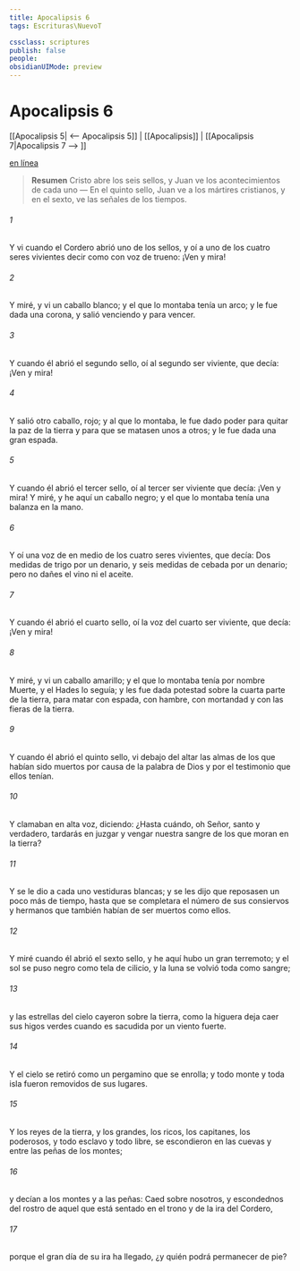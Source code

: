 ```yaml
---
title: Apocalipsis 6
tags: Escrituras\NuevoT

cssclass: scriptures
publish: false
people:
obsidianUIMode: preview
---
```


# Apocalipsis 6
[[Apocalipsis 5| <-- Apocalipsis 5]] | [[Apocalipsis]] | [[Apocalipsis 7|Apocalipsis 7 --> ]]

[en línea](https://churchofjesuschrist.org/study/scriptures/nt/rev/6?lang=spa)

> __Resumen__
Cristo abre los seis sellos, y Juan ve los acontecimientos de cada uno — En el quinto sello, Juan ve a los mártires cristianos, y en el sexto, ve las señales de los tiempos.

###### 1 
Y vi cuando el Cordero abrió uno de los sellos, y oí a uno de los cuatro seres vivientes decir como con voz de trueno: ¡Ven y mira!

###### 2 
Y miré, y vi un caballo blanco; y el que lo montaba tenía un arco; y le fue dada una corona, y salió venciendo y para vencer.

###### 3 
Y cuando él abrió el segundo sello, oí al segundo ser viviente, que decía: ¡Ven y mira!

###### 4 
Y salió otro caballo, rojo; y al que lo montaba, le fue dado poder para quitar la paz de la tierra y para que se matasen unos a otros; y le fue dada una gran espada.

###### 5 
Y cuando él abrió el tercer sello, oí al tercer ser viviente que decía: ¡Ven y mira! Y miré, y he aquí un caballo negro; y el que lo montaba tenía una balanza en la mano.

###### 6 
Y oí una voz de en medio de los cuatro seres vivientes, que decía: Dos medidas de trigo por un denario, y seis medidas de cebada por un denario; pero no dañes el vino ni el aceite.

###### 7 
Y cuando él abrió el cuarto sello, oí la voz del cuarto ser viviente, que decía: ¡Ven y mira!

###### 8 
Y miré, y vi un caballo amarillo; y el que lo montaba tenía por nombre Muerte, y el Hades lo seguía; y les fue dada potestad sobre la cuarta parte de la tierra, para matar con espada, con hambre, con mortandad y con las fieras de la tierra.

###### 9 
Y cuando él abrió el quinto sello, vi debajo del altar las almas de los que habían sido muertos por causa de la palabra de Dios y por el testimonio que ellos tenían.

###### 10 
Y clamaban en alta voz, diciendo: ¿Hasta cuándo, oh Señor, santo y verdadero, tardarás en juzgar y vengar nuestra sangre de los que moran en la tierra?

###### 11 
Y se le dio a cada uno vestiduras blancas; y se les dijo que reposasen un poco más de tiempo, hasta que se completara el número de sus consiervos y hermanos que también habían de ser muertos como ellos.

###### 12 
Y miré cuando él abrió el sexto sello, y he aquí hubo un gran terremoto; y el sol se puso negro como tela de cilicio, y la luna se volvió toda como sangre;

###### 13 
y las estrellas del cielo cayeron sobre la tierra, como la higuera deja caer sus higos verdes cuando es sacudida por un viento fuerte.

###### 14 
Y el cielo se retiró como un pergamino que se enrolla; y todo monte y toda isla fueron removidos de sus lugares.

###### 15 
Y los reyes de la tierra, y los grandes, los ricos, los capitanes, los poderosos, y todo esclavo y todo libre, se escondieron en las cuevas y entre las peñas de los montes;

###### 16 
y decían a los montes y a las peñas: Caed sobre nosotros, y escondednos del rostro de aquel que está sentado en el trono y de la ira del Cordero,

###### 17 
porque el gran día de su ira ha llegado, ¿y quién podrá permanecer de pie?

